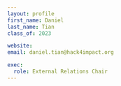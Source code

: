 ```yaml
---
layout: profile
first_name: Daniel
last_name: Tian
class_of: 2023

website:
email: daniel.tian@hack4impact.org

exec:
  role: External Relations Chair
---
```


<!-- @format -->
